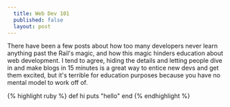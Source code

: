 ```yaml
---
  title: Web Dev 101
  published: false
  layout: post
---
```


There have been a few posts about how too many developers never learn anything past the Rail's magic, and how this magic hinders education about web development. I tend to agree, hiding the details and letting people dive in and make blogs in 15 minutes is a great way to entice new devs and get them excited, but it's terrible for education purposes because you have no mental model to work off of.

{% highlight ruby %}
def hi
  puts "hello"
end
{% endhighlight %}

